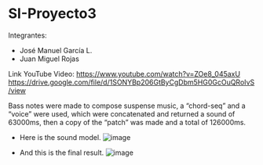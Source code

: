 # SI-Proyecto3

Integrantes:
- José Manuel García L.
- Juan Miguel Rojas

Link YouTube Video: https://www.youtube.com/watch?v=ZOe8_045axU
https://drive.google.com/file/d/1SONYBp206GtByCgDbm5HG0GcOuQRoIvS/view

Bass notes were made to compose suspense music, a “chord-seq” and a “voice” were used, which were concatenated and returned a sound of 63000ms, then a copy of the “patch” was made and a total of 126000ms.

- Here is the sound model.
![image](https://github.com/user-attachments/assets/5a1c6507-de32-4fb7-97f7-e675996bb5b6)

- And this is the final result.
![image](https://github.com/user-attachments/assets/144a53c5-0cbd-417e-b1d4-c7276ddb640b)
